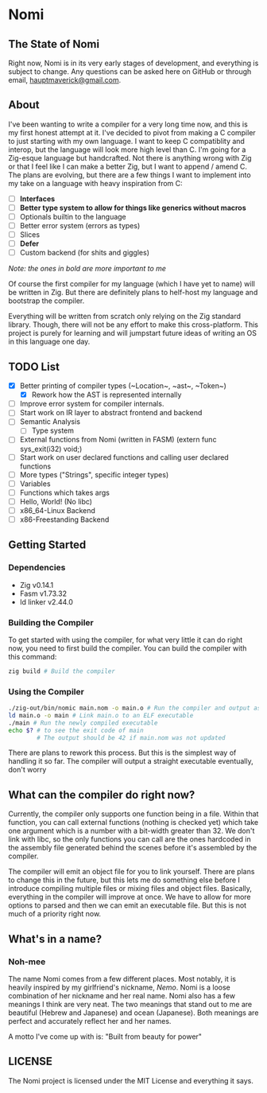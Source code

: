 # Nomi

## The State of Nomi

Right now, Nomi is in its very early stages of development, and everything is subject
to change. Any questions can be asked here on GitHub or through email, 
hauptmaverick@gmail.com.

## About

I've been wanting to write a compiler for a very long time now, and this is my
first honest attempt at it. I've decided to pivot from making a C compiler to just
starting with my own language. I want to keep C compatiblity and interop, but the
language will look more high level than C. I'm going for a Zig-esque language but
handcrafted. Not there is anything wrong with Zig or that I feel like I can make
a better Zig, but I want to append / amend C. The plans are evolving, but there
are a few things I want to implement into my take on a language with heavy inspiration
from C:

- [ ] **Interfaces**
- [ ] **Better type system to allow for things like generics without macros**
- [ ] Optionals builtin to the language
- [ ] Better error system (errors as types)
- [ ] Slices
- [ ] **Defer**
- [ ] Custom backend (for shits and giggles)

*Note: the ones in bold are more important to me*

Of course the first compiler for my language (which I have yet to name) will be 
written in Zig. But there are definitely plans to helf-host my language and bootstrap
the compiler.

Everything will be written from scratch only relying on the Zig standard library.
Though, there will not be any effort to make this cross-platform. This project is
purely for learning and will jumpstart future ideas of writing an OS in this
language one day.

## TODO List

- [x] Better printing of compiler types (~Location~, ~ast~, ~Token~)
    - [x] Rework how the AST is represented internally
- [ ] Improve error system for compiler internals.
- [ ] Start work on IR layer to abstract frontend and backend
- [ ] Semantic Analysis
    - [ ] Type system
- [ ] External functions from Nomi (written in FASM) (extern func sys_exit(i32) void;)
- [ ] Start work on user declared functions and calling user declared functions
- [ ] More types ("Strings", specific integer types)
- [ ] Variables
- [ ] Functions which takes args
- [ ] Hello, World! (No libc)
- [ ] x86_64-Linux Backend
- [ ] x86-Freestanding Backend

## Getting Started

### Dependencies

- Zig v0.14.1
- Fasm  v1.73.32
- ld linker v2.44.0

### Building the Compiler

To get started with using the compiler, for what very little it can do right now,
you need to first build the compiler. You can build the compiler with this command:

```bash
zig build # Build the compiler
```

### Using the Compiler

```bash
./zig-out/bin/nomic main.nom -o main.o # Run the compiler and output as main.o
ld main.o -o main # Link main.o to an ELF executable
./main # Run the newly compiled executable
echo $? # to see the exit code of main
        # The output should be 42 if main.nom was not updated
```

There are plans to rework this process. But this is the simplest way of handling
it so far. The compiler will output a straight executable eventually, don't worry

## What can the compiler do right now?

Currently, the compiler only supports one function being in a file. Within that
function, you can call external functions (nothing is checked yet) which take one
argument which is a number with a bit-width greater than 32. We don't link with libc,
so the only functions you can call are the ones hardcoded in the assembly file
generated behind the scenes before it's assembled by the compiler.

The compiler will emit an object file for you to link yourself. There are plans
to change this in the future, but this lets me do something else before I introduce
compiling multiple files or mixing files and object files. Basically, everything
in the compiler will improve at once. We have to allow for more options to parsed
and then we can emit an executable file. But this is not much of a priority right now.

## What's in a name?

### Noh-mee

The name Nomi comes from a few different places. Most notably, it is heavily
inspired by my girlfriend's nickname, _Nemo_. Nomi is a loose combination of her
nickname and her real name. Nomi also has a few meanings I think are very neat.
The two meanings that stand out to me are beautiful (Hebrew and Japanese) and ocean (Japanese).
Both meanings are perfect and accurately reflect her and her names.

A motto I've come up with is: "Built from beauty for power"

## LICENSE

The Nomi project is licensed under the MIT License and everything it says.
